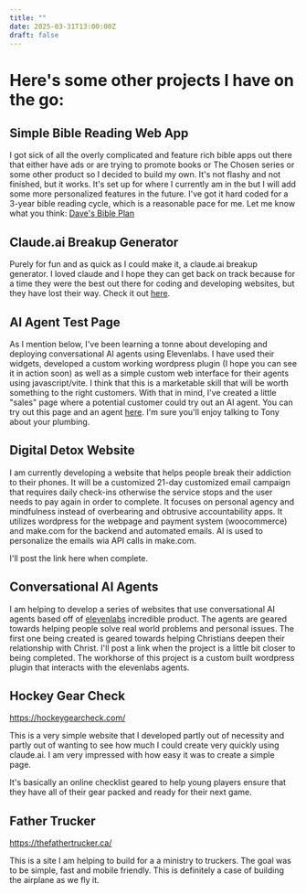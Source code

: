 ```yaml
---
title: ""
date: 2025-03-31T13:00:00Z
draft: false
---
```


# Here's some other projects I have on the go:

## Simple Bible Reading Web App

I got sick of all the overly complicated and feature rich bible apps out there that either have ads or are trying to promote books or The Chosen series or some other product so I decided to build my own. It's not flashy and not finished, but it works. It's set up for where I currently am in the but I will add some more personalized features in the future. I've got it hard coded for a 3-year bible reading cycle, which is a reasonable pace for me. Let me know what you think: [Dave's Bible Plan](https://bible.davidwicks.site)

## Claude.ai Breakup Generator

Purely for fun and as quick as I could make it, a claude.ai breakup generator. I loved claude and I hope they can get back on track because for a time they were the best out there for coding and developing websites, but they have lost their way. Check it out [here](https://claudebreakup.davidwicks.site/).

## AI Agent Test Page

As I mention below, I've been learning a tonne about developing and deploying conversational AI agents using Elevenlabs. I have used their widgets, developed a custom working wordpress plugin (I hope you can see it in action soon) as well as a simple custom web interface for their agents using javascript/vite. I think that this is a marketable skill that will be worth something to the right customers. With that in mind, I've created a little "sales" page where a potential customer could try out an AI agent. You can try out this page and an agent [here](https://agents.davidwicks.site/). I'm sure you'll enjoy talking to Tony about your plumbing.

## Digital Detox Website   

I am currently developing a website that helps people break their addiction to their phones. It will be a customized 21-day customized email campaign that requires daily check-ins otherwise the service stops and the user needs to pay again in order to complete. It focuses on personal agency and mindfulness instead of overbearing and obtrusive accountability apps. It utilizes wordpress for the webpage and payment system (woocommerce) and make.com for the backend and automated emails. AI is used to personalize the emails wia API calls in make.com.

I'll post the link here when complete.

## Conversational AI Agents

I am helping to develop a series of websites that use conversational AI agents based off of [elevenlabs](https://try.elevenlabs.io/davidwicks) incredible product. The agents are geared towards helping people solve real world problems and personal issues. The first one being created is geared towards helping Christians deepen their relationship with Christ. I'll post a link when the project is a little bit closer to being completed. The workhorse of this project is a custom built wordpress plugin that interacts with the elevenlabs agents. 

## Hockey Gear Check

<https://hockeygearcheck.com/>

This is a very simple website that I developed partly out of necessity and partly out of wanting to see how much I could create very quickly using claude.ai. I am very impressed with how easy it was to create a simple page. 

It's basically an online checklist geared to help young players ensure that they have all of their gear packed and ready for their next game. 

## Father Trucker

<https://thefathertrucker.ca/>

This is a site I am helping to build for a a ministry to truckers. The goal was to be simple, fast and mobile friendly. This is definitely a case of building the airplane as we fly it.